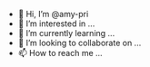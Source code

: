 - 👋 Hi, I’m @amy-pri
- 👀 I’m interested in ...
- 🌱 I’m currently learning ...
- 💞️ I’m looking to collaborate on ...
- 📫 How to reach me ...

<!---
amy-pri/amy-pri is a ✨ special ✨ repository because its `README.md` (this file) appears on your GitHub profile.
You can click the Preview link to take a look at your changes.
--->
